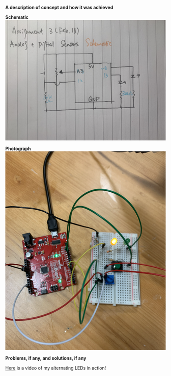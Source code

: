 **A description of concept and how it was achieved**


**Schematic**
![](schematic.jpg)

**Photograph**
![](setup.jpg)

**Problems, if any, and solutions, if any**

[Here](https://www.youtube.com/watch?v=qS9syfXv_s0) is a video of my alternating LEDs in action!
